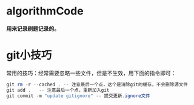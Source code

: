# algorithmCode
**用来记录刷题记录的。**



# git小技巧

常用的技巧：经常需要忽略一些文件，但是不生效，用下面的指令即可：

```powershell
git rm -r --cached . -- 注意最后一个点，这个是清除git的缓存，不会删除源文件
git add .	-- 注意最后一个点，重新加入git
git commit -m "update gitignore" -- 提交更新.ignore文件
```

